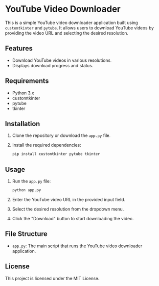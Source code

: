 # YouTube Video Downloader

This is a simple YouTube video downloader application built using `customtkinter` and `pytube`. It allows users to download YouTube videos by providing the video URL and selecting the desired resolution.

## Features

- Download YouTube videos in various resolutions.
- Displays download progress and status.

## Requirements

- Python 3.x
- customtkinter
- pytube
- tkinter

## Installation

1. Clone the repository or download the `app.py` file.

2. Install the required dependencies:
    ```sh
    pip install customtkinter pytube tkinter
    ```

## Usage

1. Run the `app.py` file:
    ```sh
    python app.py
    ```

2. Enter the YouTube video URL in the provided input field.

3. Select the desired resolution from the dropdown menu.

4. Click the "Download" button to start downloading the video.

## File Structure

- `app.py`: The main script that runs the YouTube video downloader application.

## License

This project is licensed under the MIT License.